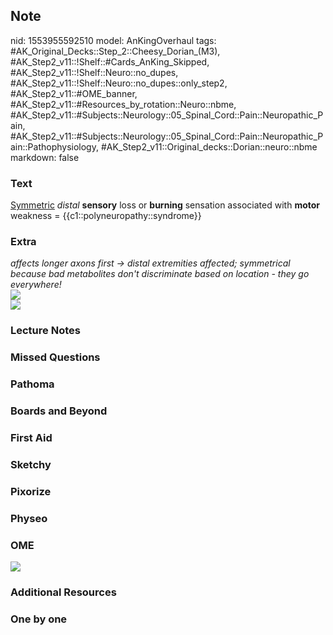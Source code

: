 ## Note
nid: 1553955592510
model: AnKingOverhaul
tags: #AK_Original_Decks::Step_2::Cheesy_Dorian_(M3), #AK_Step2_v11::!Shelf::#Cards_AnKing_Skipped, #AK_Step2_v11::!Shelf::Neuro::no_dupes, #AK_Step2_v11::!Shelf::Neuro::no_dupes::only_step2, #AK_Step2_v11::#OME_banner, #AK_Step2_v11::#Resources_by_rotation::Neuro::nbme, #AK_Step2_v11::#Subjects::Neurology::05_Spinal_Cord::Pain::Neuropathic_Pain, #AK_Step2_v11::#Subjects::Neurology::05_Spinal_Cord::Pain::Neuropathic_Pain::Pathophysiology, #AK_Step2_v11::Original_decks::Dorian::neuro::nbme
markdown: false

### Text
<u>Symmetric</u> <i>distal</i> <b>sensory</b> loss or
<b>burning</b> sensation associated with <b>motor</b> weakness =
{{c1::polyneuropathy::syndrome}}

### Extra
<div>
  <div>
    <i>affects longer axons first → distal extremities affected;
    symmetrical because bad metabolites don't discriminate based on
    location - they go everywhere!</i>
  </div>
  <div>
    <i><img src="paste-937788929212417.jpg"></i>
  </div>
  <div>
    <i><img src="paste-937630015422465.jpg"></i>
  </div>
</div>

### Lecture Notes


### Missed Questions


### Pathoma


### Boards and Beyond


### First Aid


### Sketchy


### Pixorize


### Physeo


### OME
<div class="ome-widget">
  <a href="https://onlinemeded.org?ref=anki"><img src=
  "_OME_AnkiFlashcards_General_3.png"></a>
</div>

### Additional Resources


### One by one


